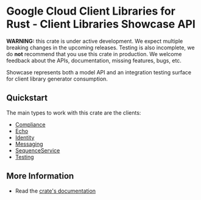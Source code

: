 # Google Cloud Client Libraries for Rust - Client Libraries Showcase API

<!-- Code generated by sidekick. DO NOT EDIT. -->

**WARNING:** this crate is under active development. We expect multiple breaking
changes in the upcoming releases. Testing is also incomplete, we do **not**
recommend that you use this crate in production. We welcome feedback about the
APIs, documentation, missing features, bugs, etc.

Showcase represents both a model API and an integration testing surface for
client library generator consumption.

## Quickstart

The main types to work with this crate are the clients:

* [Compliance]
* [Echo]
* [Identity]
* [Messaging]
* [SequenceService]
* [Testing]

## More Information

* Read the [crate's documentation](https://docs.rs/google-cloud-showcase-v1beta1/latest/google-cloud-showcase-v1beta1)

[Compliance]: https://docs.rs/google-cloud-showcase-v1beta1/latest/google_cloud_showcase_v1beta1/client/struct.Compliance.html
[Echo]: https://docs.rs/google-cloud-showcase-v1beta1/latest/google_cloud_showcase_v1beta1/client/struct.Echo.html
[Identity]: https://docs.rs/google-cloud-showcase-v1beta1/latest/google_cloud_showcase_v1beta1/client/struct.Identity.html
[Messaging]: https://docs.rs/google-cloud-showcase-v1beta1/latest/google_cloud_showcase_v1beta1/client/struct.Messaging.html
[SequenceService]: https://docs.rs/google-cloud-showcase-v1beta1/latest/google_cloud_showcase_v1beta1/client/struct.SequenceService.html
[Testing]: https://docs.rs/google-cloud-showcase-v1beta1/latest/google_cloud_showcase_v1beta1/client/struct.Testing.html
